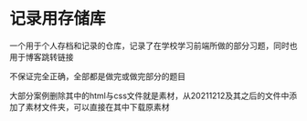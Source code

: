 # 记录用存储库

一个用于个人存档和记录的仓库，记录了在学校学习前端所做的部分习题，同时也用于博客跳转链接

不保证完全正确，全部都是做完或做完部分的题目

大部分案例删除其中的html与css文件就是素材，从20211212及其之后的文件中添加了素材文件夹，可以直接在其中下载原素材
